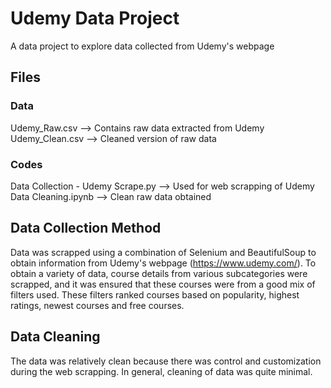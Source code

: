 # Udemy Data Project
 A data project to explore data collected from Udemy's webpage

## Files
### Data
Udemy_Raw.csv --> Contains raw data extracted from Udemy <br> 
Udemy_Clean.csv --> Cleaned version of raw data

### Codes
Data Collection - Udemy Scrape.py --> Used for web scrapping of Udemy
Data Cleaning.ipynb --> Clean raw data obtained


## Data Collection Method
Data was scrapped using a combination of Selenium and BeautifulSoup to obtain information from Udemy's webpage (https://www.udemy.com/). To obtain a variety of data, course details from various subcategories were scrapped, and it was ensured that these courses were from a good mix of filters used. These filters ranked courses based on popularity, highest ratings, newest courses and free courses. 

## Data Cleaning
The data was relatively clean because there was control and customization during the web scrapping. In general, cleaning of data was quite minimal. 

